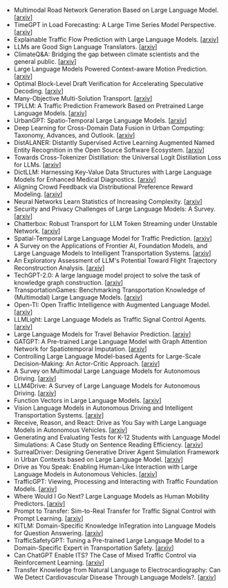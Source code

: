 - Multimodal Road Network Generation Based on Large Language Model. [[arxiv](https://arxiv.org/abs/2404.06227)]
- TimeGPT in Load Forecasting: A Large Time Series Model Perspective. [[arxiv](https://arxiv.org/abs/2404.04885)]
- Explainable Traffic Flow Prediction with Large Language Models. [[arxiv](https://arxiv.org/abs/2404.02937)]
- LLMs are Good Sign Language Translators. [[arxiv](https://arxiv.org/abs/2404.00925)]
- ClimateQ&A: Bridging the gap between climate scientists and the general public. [[arxiv](https://arxiv.org/abs/2403.14709)]
- Large Language Models Powered Context-aware Motion Prediction. [[arxiv](https://arxiv.org/abs/2403.11057)]
- Optimal Block-Level Draft Verification for Accelerating Speculative Decoding. [[arxiv](https://arxiv.org/abs/2403.10444)]
- Many-Objective Multi-Solution Transport. [[arxiv](https://arxiv.org/abs/2403.04099)]
- TPLLM: A Traffic Prediction Framework Based on Pretrained Large Language Models. [[arxiv](https://arxiv.org/abs/2403.02221)]
- UrbanGPT: Spatio-Temporal Large Language Models. [[arxiv](https://arxiv.org/abs/2403.00813)]
- Deep Learning for Cross-Domain Data Fusion in Urban Computing: Taxonomy, Advances, and Outlook. [[arxiv](https://arxiv.org/abs/2402.19348)]
- DistALANER: Distantly Supervised Active Learning Augmented Named Entity Recognition in the Open Source Software Ecosystem. [[arxiv](https://arxiv.org/abs/2402.16159)]
- Towards Cross-Tokenizer Distillation: the Universal Logit Distillation Loss for LLMs. [[arxiv](https://arxiv.org/abs/2402.12030)]
- DictLLM: Harnessing Key-Value Data Structures with Large Language Models for Enhanced Medical Diagnostics. [[arxiv](https://arxiv.org/abs/2402.11481)]
- Aligning Crowd Feedback via Distributional Preference Reward Modeling. [[arxiv](https://arxiv.org/abs/2402.09764)]
- Neural Networks Learn Statistics of Increasing Complexity. [[arxiv](https://arxiv.org/abs/2402.04362)]
- Security and Privacy Challenges of Large Language Models: A Survey. [[arxiv](https://arxiv.org/abs/2402.00888)]
- Chatterbox: Robust Transport for LLM Token Streaming under Unstable Network. [[arxiv](https://arxiv.org/abs/2401.12961)]
- Spatial-Temporal Large Language Model for Traffic Prediction. [[arxiv](https://arxiv.org/abs/2401.10134)]
- A Survey on the Applications of Frontier AI, Foundation Models, and Large Language Models to Intelligent Transportation Systems. [[arxiv](https://arxiv.org/abs/2401.06831)]
- An Exploratory Assessment of LLM's Potential Toward Flight Trajectory Reconstruction Analysis. [[arxiv](https://arxiv.org/abs/2401.06204)]
- TechGPT-2.0: A large language model project to solve the task of knowledge graph construction. [[arxiv](https://arxiv.org/abs/2401.04507)]
- TransportationGames: Benchmarking Transportation Knowledge of (Multimodal) Large Language Models. [[arxiv](https://arxiv.org/abs/2401.04471)]
- Open-TI: Open Traffic Intelligence with Augmented Language Model. [[arxiv](https://arxiv.org/abs/2401.00211)]
- LLMLight: Large Language Models as Traffic Signal Control Agents. [[arxiv](https://arxiv.org/abs/2312.16044)]
- Large Language Models for Travel Behavior Prediction. [[arxiv](https://arxiv.org/abs/2312.00819)]
- GATGPT: A Pre-trained Large Language Model with Graph Attention Network for Spatiotemporal Imputation. [[arxiv](https://arxiv.org/abs/2311.14332)]
- Controlling Large Language Model-based Agents for Large-Scale Decision-Making: An Actor-Critic Approach. [[arxiv](https://arxiv.org/abs/2311.13884)]
- A Survey on Multimodal Large Language Models for Autonomous Driving. [[arxiv](https://arxiv.org/abs/2311.12320)]
- LLM4Drive: A Survey of Large Language Models for Autonomous Driving. [[arxiv](https://arxiv.org/abs/2311.01043)]
- Function Vectors in Large Language Models. [[arxiv](https://arxiv.org/abs/2310.15213)]
- Vision Language Models in Autonomous Driving and Intelligent Transportation Systems. [[arxiv](https://arxiv.org/abs/2310.14414)]
- Receive, Reason, and React: Drive as You Say with Large Language Models in Autonomous Vehicles. [[arxiv](https://arxiv.org/abs/2310.08034)]
- Generating and Evaluating Tests for K-12 Students with Language Model Simulations: A Case Study on Sentence Reading Efficiency. [[arxiv](https://arxiv.org/abs/2310.06837)]
- SurrealDriver: Designing Generative Driver Agent Simulation Framework in Urban Contexts based on Large Language Model. [[arxiv](https://arxiv.org/abs/2309.13193)]
- Drive as You Speak: Enabling Human-Like Interaction with Large Language Models in Autonomous Vehicles. [[arxiv](https://arxiv.org/abs/2309.10228)]
- TrafficGPT: Viewing, Processing and Interacting with Traffic Foundation Models. [[arxiv](https://arxiv.org/abs/2309.06719)]
- Where Would I Go Next? Large Language Models as Human Mobility Predictors. [[arxiv](https://arxiv.org/abs/2308.15197)]
- Prompt to Transfer: Sim-to-Real Transfer for Traffic Signal Control with Prompt Learning. [[arxiv](https://arxiv.org/abs/2308.14284)]
- KITLM: Domain-Specific Knowledge InTegration into Language Models for Question Answering. [[arxiv](https://arxiv.org/abs/2308.03638)]
- TrafficSafetyGPT: Tuning a Pre-trained Large Language Model to a Domain-Specific Expert in Transportation Safety. [[arxiv](https://arxiv.org/abs/2307.15311)]
- Can ChatGPT Enable ITS? The Case of Mixed Traffic Control via Reinforcement Learning. [[arxiv](https://arxiv.org/abs/2306.08094)]
- Transfer Knowledge from Natural Language to Electrocardiography: Can We Detect Cardiovascular Disease Through Language Models?. [[arxiv](https://arxiv.org/abs/2301.09017)]